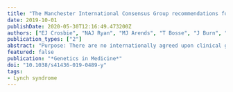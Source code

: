 ```yaml
---
title: "The Manchester International Consensus Group recommendations for the management of gynecological cancers in Lynch syndrome"
date: 2019-10-01
publishDate: 2020-05-30T12:16:49.473200Z
authors: ["EJ Crosbie", "NAJ Ryan", "MJ Arends", "T Bosse", "J Burn", "JM Cornes", "R Crawford", "D Eccles", "IM Frayling", "S Ghaem-Maghami", "H Hampel", "ND Kauff", "HC Kitchener", "SJ Kitson", "R Manchanda", "RFT McMahon", "KJ Monahan", "U Menon", "P Møller", "G Möslein", "A Rosenthal", "P Sasieni", "MW Seif", "N Singh", "P Skarrott", "TM Snowsill", "R Steele", "M Tischkowitz", "AA Sanchez", "J Bolton", "D Church", "K Donnelly", "RJ Edmondson", "DG Evans", "P Gollop", "S Goodman", "S Hodgson", "F Lalloo", "A Lowry", "RJ McVey", "T Miles", "G Moeslein", "A Stormoken", "H Stringfellow", "A Wallace", "L Whyte", "N Wilkinson", "G Wilson", "J Wilson", "N Wood"]
publication_types: ["2"]
abstract: "Purpose: There are no internationally agreed upon clinical guidelines as to which women with gynecological cancer would benefit from Lynch syndrome screening or how best to manage the risk of gynecological cancer in women with Lynch syndrome. The Manchester International Consensus Group was convened in April 2017 to address this unmet need. The aim of the Group was to develop clear and comprehensive clinical guidance regarding the management of the gynecological sequelae of Lynch syndrome based on existing evidence and expert opinion from medical professionals and patients. Methods: Stakeholders from Europe and North America worked together over a two-day workshop to achieve consensus on best practice. Results: Guidance was developed in four key areas: (1) whether women with gynecological cancer should be screened for Lynch syndrome and (2) how this should be done, (3) whether there was a role for gynecological surveillance in women at risk of Lynch syndrome, and (4) what preventive measures should be recommended for women with Lynch syndrome to reduce their risk of gynecological cancer. Conclusion: This document provides comprehensive clinical guidance that can be referenced by both patients and clinicians so that women with Lynch syndrome can expect and receive appropriate standards of care."
featured: false
publication: "*Genetics in Medicine*"
doi: "10.1038/s41436-019-0489-y"
tags:
- Lynch syndrome
---
```


